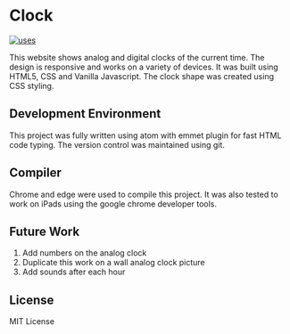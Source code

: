 # Clock

[![uses](https://img.shields.io/badge/Uses-HTML%20CSS%20Javascript-brightgreen.svg)](https://github.com/afakhry01/music-composer)

This website shows analog and digital clocks of the current time. The design is responsive and works on a variety of devices. It was built using HTML5, CSS and Vanilla Javascript. The clock shape was created using CSS styling.

## Development Environment
This project was fully written using atom with emmet plugin for fast HTML code typing. The version control was maintained using git.

## Compiler
Chrome and edge were used to compile this project. It was also tested to work on iPads using the google chrome developer tools.

## Future Work

1. Add numbers on the analog clock
2. Duplicate this work on a wall analog clock picture
3. Add sounds after each hour

## License
MIT License
